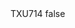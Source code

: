 <?xml version="1.0" encoding="UTF-8"?>
<CustomMetadata xmlns="http://soap.sforce.com/2006/04/metadata">
    <label>TXU714</label>
    <protected>false</protected>
</CustomMetadata>
